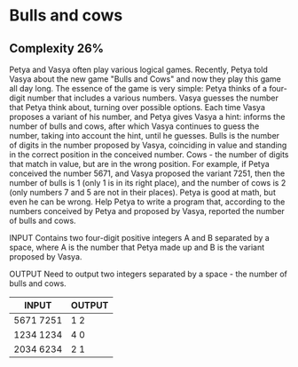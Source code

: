 # Bulls and cows
## Complexity 26%

Petya and Vasya often play various logical games. Recently, Petya told Vasya about the new game &quot;Bulls and Cows&quot; and now they play this game all day long. The essence of the game is very simple: Petya thinks of a four-digit number that includes a various numbers. Vasya guesses the number that Petya think about, turning over possible options. Each time Vasya proposes a variant of his number, and Petya gives Vasya a hint: informs the number of bulls and cows, after which Vasya continues to guess the number, taking into account the hint, until he guesses. Bulls is the number of digits in the number proposed by Vasya, coinciding in value and standing in the correct position in the conceived number. Cows - the number of digits that match in value, but are in the wrong position. For example, if Petya conceived the number 5671, and Vasya proposed the variant 7251, then the number of bulls is 1 (only 1 is in its right place), and the number of cows is 2 (only numbers 7 and 5 are not in their places). Petya is good at math, but even he can be wrong. Help Petya to write a program that, according to the numbers conceived by Petya and proposed by Vasya, reported the number of bulls and cows.

INPUT Contains two four-digit positive integers A and B separated by a space, where A is the number that Petya made up and B is the variant proposed by Vasya.

OUTPUT Need to output two integers separated by a space - the number of bulls and cows.

| INPUT                             | OUTPUT                 |
|-----------------------------------|------------------------|
| 5671 7251	                        | 1 2                    |
| 1234 1234	                        | 4 0                    |
| 2034 6234	                        | 2 1                    |

